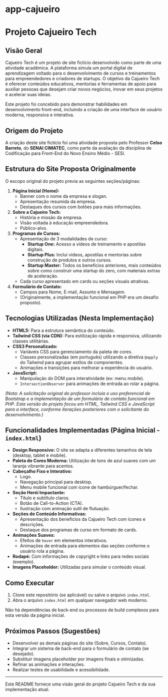 # app-cajueiro
# Projeto Cajueiro Tech

## Visão Geral

Cajueiro Tech é um projeto de site fictício desenvolvido como parte de uma atividade acadêmica. A plataforma simula um portal digital de aprendizagem voltado para o desenvolvimento de cursos e treinamentos para empreendedores e criadores de startups. O objetivo da Cajueiro Tech é oferecer conteúdos educativos, mentorias e ferramentas de apoio para auxiliar pessoas que desejam criar novos negócios, inovar em seus projetos e acelerar suas ideias.

Este projeto foi concebido para demonstrar habilidades em desenvolvimento front-end, incluindo a criação de uma interface de usuário moderna, responsiva e interativa.

## Origem do Projeto

A criação deste site fictício foi uma atividade proposta pelo Professor **Celso Barreto**, do **SENAI CIMATEC**, como parte da avaliação da disciplina de Codificação para Front-End do Novo Ensino Médio - SESI.

## Estrutura do Site Proposta Originalmente

O escopo original do projeto previa as seguintes seções/páginas:

1.  **Página Inicial (Home):**
    * Banner com o nome da empresa e slogan.
    * Apresentação resumida da empresa.
    * Destaques dos cursos com botões para mais informações.
2.  **Sobre a Cajueiro Tech:**
    * História e missão da empresa.
    * Visão voltada à educação empreendedora.
    * Público-alvo.
3.  **Programas de Cursos:**
    * Apresentação de 3 modalidades de curso:
        * **Startup One:** Acesso a vídeos de treinamento e apostilas digitais.
        * **Startup Plus:** Inclui vídeos, apostilas e mentorias sobre construção de produtos e outros cursos.
        * **Startup Master:** Todos os benefícios anteriores, mais conteúdos sobre como construir uma startup do zero, com materiais extras de aceleração.
    * Cada curso apresentado em cards ou seções visuais atrativas.
4.  **Formulário de Contato:**
    * Campos para Nome, E-mail, Assunto e Mensagem.
    * (Originalmente, a implementação funcional em PHP era um desafio proposto).

## Tecnologias Utilizadas (Nesta Implementação)

* **HTML5:** Para a estrutura semântica do conteúdo.
* **Tailwind CSS (via CDN):** Para estilização rápida e responsiva, utilizando classes utilitárias.
* **CSS3 Personalizado:**
    * Variáveis CSS para gerenciamento da paleta de cores.
    * Classes personalizadas (em português) utilizando a diretiva `@apply` do Tailwind para agrupar estilos de componentes.
    * Animações e transições para melhorar a experiência do usuário.
* **JavaScript:**
    * Manipulação do DOM para interatividade (ex: menu mobile).
    * `IntersectionObserver` para animações de entrada ao rolar a página.

*(Nota: A solicitação original do professor incluía o uso preferencial de Bootstrap e a implementação de um formulário de contato funcional em PHP. Esta versão do projeto focou em HTML, Tailwind CSS e JavaScript para a interface, conforme iterações posteriores com o solicitante do desenvolvimento.)*

## Funcionalidades Implementadas (Página Inicial - `index.html`)

* **Design Responsivo:** O site se adapta a diferentes tamanhos de tela (desktop, tablet e mobile).
* **Paleta de Cores Moderna:** Utilização de tons de azul suaves com um laranja vibrante para acentos.
* **Cabeçalho Fixo e Interativo:**
    * Logo.
    * Navegação principal para desktop.
    * Menu mobile funcional com ícone de hambúrguer/fechar.
* **Seção Herói Impactante:**
    * Título e subtítulo claros.
    * Botão de Call-to-Action (CTA).
    * Ilustração com animação sutil de flutuação.
* **Seções de Conteúdo Informativas:**
    * Apresentação dos benefícios da Cajueiro Tech com ícones e descrições.
    * Destaque dos programas de curso em formato de cards.
* **Animações Suaves:**
    * Efeitos de `hover` em elementos interativos.
    * Animações de entrada para elementos das seções conforme o usuário rola a página.
* **Rodapé:** Com informações de copyright e links para redes sociais (exemplo).
* **Imagens Placeholder:** Utilizadas para simular o conteúdo visual.

## Como Executar

1.  Clone este repositório (se aplicável) ou salve o arquivo `index.html`.
2.  Abra o arquivo `index.html` em qualquer navegador web moderno.

Não há dependências de back-end ou processos de build complexos para esta versão da página inicial.

## Próximos Passos (Sugestões)

* Desenvolver as demais páginas do site (Sobre, Cursos, Contato).
* Integrar um sistema de back-end para o formulário de contato (se desejado).
* Substituir imagens placeholder por imagens finais e otimizadas.
* Refinar as animações e interações.
* Realizar testes de usabilidade e acessibilidade.

---

Este README fornece uma visão geral do projeto Cajueiro Tech e da sua implementação atual.
